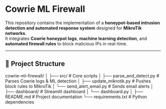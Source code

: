 # Cowrie ML Firewall 
This repository contains the implementation of a **honeypot-based intrusion detection and automated response system** designed for **MikroTik networks**.  
It integrates **Cowrie honeypot logs**, **machine learning detection**, and **automated firewall rules** to block malicious IPs in real-time.

---

## 📂 Project Structure
cowrie-ml-firewall/
│
├── src/ # Core scripts
│ ├── parse_and_detect.py # Parses Cowrie logs & ML detection
│ ├── update_mikrotik.py # Pushes block rules to MikroTik
│ └── send_alert_email.py # Sends email alerts
│
├── dashboard/ # Streamlit dashboard
│ └── dashboard.py
│
├── README.md # Project documentation
└── requirements.txt # Python dependencies
